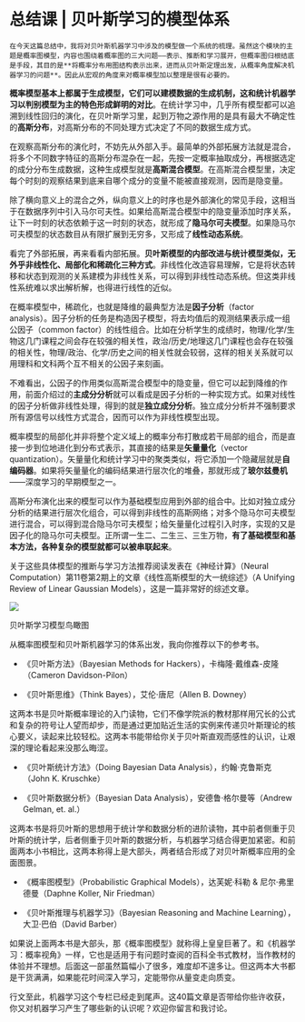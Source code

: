 # 总结课 | 贝叶斯学习的模型体系

    在今天这篇总结中，我将对贝叶斯机器学习中涉及的模型做一个系统的梳理。虽然这个模块的主题是概率图模型，内容也围绕着概率图的三大问题——表示、推断和学习展开，但概率图归根结底是手段，其目的是**将概率分布用图结构表示出来，进而从贝叶斯定理出发，从概率角度解决机器学习的问题**。因此从宏观的角度来对概率模型加以整理是很有必要的。

**概率模型基本上都属于生成模型，它们可以建模数据的生成机制，这和统计机器学习以判别模型为主的特色形成鲜明的对比**。在统计学习中，几乎所有模型都可以追溯到线性回归的演化，在贝叶斯学习里，起到万物之源作用的是具有最大不确定性的**高斯分布**，对高斯分布的不同处理方式决定了不同的数据生成方式。

在观察高斯分布的演化时，不妨先从外部入手。最简单的外部拓展方法就是混合，将多个不同数字特征的高斯分布混杂在一起，先按一定概率抽取成分，再根据选定的成分分布生成数据，这种生成模型就是**高斯混合模型**。在高斯混合模型里，决定每个时刻的观察结果到底来自哪个成分的变量不能被直接观测，因而是隐变量。

除了横向意义上的混合之外，纵向意义上的时序也是外部演化的常见手段，这相当于在数据序列中引入马尔可夫性。如果给高斯混合模型中的隐变量添加时序关系，让下一时刻的状态依赖于这一时刻的状态，就形成了**隐马尔可夫模型**。如果隐马尔可夫模型的状态数目从有限扩展到无穷多，又形成了**线性动态系统**。

看完了外部拓展，再来看看内部拓展。**贝叶斯模型的内部改进与统计模型类似，无外乎非线性化、局部化和稀疏化三种方式**。非线性化改造容易理解，它是将状态转移和状态到观测的关系建模为非线性关系，可以得到非线性动态系统。但这类非线性系统难以求出解析解，也得进行线性的近似。

在概率模型中，稀疏化，也就是降维的最典型方法是**因子分析**（factor analysis）。因子分析的任务是构造因子模型，将去均值后的观测结果表示成一组公因子（common factor）的线性组合。比如在分析学生的成绩时，物理/化学/生物这几门课程之间会存在较强的相关性，政治/历史/地理这几门课程也会存在较强的相关性，物理/政治、化学/历史之间的相关性就会较弱，这样的相关关系就可以用理科和文科两个互不相关的公因子来刻画。

不难看出，公因子的作用类似高斯混合模型中的隐变量，但它可以起到降维的作用，前面介绍过的**主成分分析**就可以看成是因子分析的一种实现方式。如果对线性的因子分析做非线性处理，得到的就是**独立成分分析**。独立成分分析并不强制要求所有源信号以线性方式混合，因而可以作为非线性模型出现。

概率模型的局部化并非将整个定义域上的概率分布打散成若干局部的组合，而是直接一步到位地进化到分布式表示，其直接的结果是**矢量量化**（vector quantization）。矢量量化和统计学习中的聚类类似，将它添加一个隐藏层就是**自编码器**。如果将矢量量化的编码结果进行层次化的堆叠，那就形成了**玻尔兹曼机**——深度学习的早期模型之一。

高斯分布演化出来的模型可以作为基础模型应用到外部的组合中。比如对独立成分分析的结果进行层次化组合，可以得到非线性的高斯网络；对多个隐马尔可夫模型进行混合，可以得到混合隐马尔可夫模型；给矢量量化过程引入时序，实现的又是因子化的隐马尔可夫模型。正所谓一生二、二生三、三生万物，**有了基础模型和基本方法，各种复杂的模型就都可以被串联起来**。

关于这些具体模型的推断与学习方法推荐阅读发表在《神经计算》（Neural Computation）第11卷第2期上的文章《线性高斯模型的大一统综述》（A Unifying Review of Linear Gaussian Models），这是一篇非常好的综述文章。

![](https://static001.geekbang.org/resource/image/b7/58/b7ca408ee79402b8174dec9aa1fbdf58.png)

贝叶斯学习模型鸟瞰图

从概率图模型和贝叶斯机器学习的体系出发，我向你推荐以下的参考书。

*   《贝叶斯方法》（Bayesian Methods for Hackers），卡梅隆·戴维森-皮隆（Cameron Davidson-Pilon）
    
*   《贝叶斯思维》（Think Bayes），艾伦·唐尼（Allen B. Downey）
    

这两本书是贝叶斯概率理论的入门读物，它们不像学院派的教材那样用冗长的公式和复杂的符号让人望而却步，而是通过更加贴近生活的实例来传递贝叶斯理论的核心要义，读起来比较轻松。这两本书能带给你关于贝叶斯直观而感性的认识，让艰深的理论看起来没那么晦涩。

*   《贝叶斯统计方法》（Doing Bayesian Data Analysis），约翰·克鲁斯克（John K. Kruschke）
    
*   《贝叶斯数据分析》（Bayesian Data Analysis），安德鲁·格尔曼等（Andrew Gelman, et. al.）
    

这两本书是将贝叶斯的思想用于统计学和数据分析的进阶读物，其中前者侧重于贝叶斯的统计学，后者侧重于贝叶斯的数据分析，与机器学习结合得更加紧密。和前面两本小书相比，这两本称得上是大部头，两者结合形成了对贝叶斯概率应用的全面图景。

*   《概率图模型》（Probabilistic Graphical Models），达芙妮·科勒 & 尼尔·弗里德曼（Daphne Koller, Nir Friedman）
    
*   《贝叶斯推理与机器学习》（Bayesian Reasoning and Machine Learning），大卫·巴伯（David Barber）
    

如果说上面两本书是大部头，那《概率图模型》就称得上皇皇巨著了。和《机器学习：概率视角》一样，它也是适用于有问题时查阅的百科全书式教材，当作教材的体验并不理想。后面这一部虽然篇幅小了很多，难度却不遑多让。但这两本大书都是干货满满，如果能花时间深入学习，定能带你从量变走向质变。

行文至此，机器学习这个专栏已经走到尾声。这40篇文章是否带给你些许收获，你又对机器学习产生了哪些新的认识呢？欢迎你留言和我讨论。
    